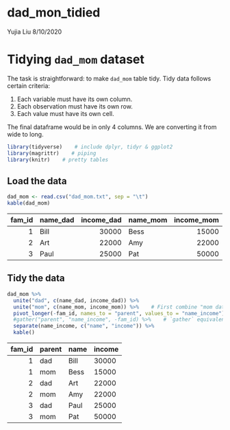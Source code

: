 dad\_mon\_tidied
================
Yujia Liu
8/10/2020

# Tidying `dad_mom` dataset

The task is straightforward: to make `dad_mom` table tidy. Tidy data
follows certain criteria:

1.  Each variable must have its own column.
2.  Each observation must have its own row.
3.  Each value must have its own cell.

The final dataframe would be in only 4 columns. We are converting it
from wide to long.

``` r
library(tidyverse)    # include dplyr, tidyr & ggplot2
library(magrittr)    # piping
library(knitr)    # pretty tables
```

## Load the data

``` r
dad_mom <- read.csv("dad_mom.txt", sep = "\t")
kable(dad_mom)
```

| fam\_id | name\_dad | income\_dad | name\_mom | income\_mom |
| ------: | :-------- | ----------: | :-------- | ----------: |
|       1 | Bill      |       30000 | Bess      |       15000 |
|       2 | Art       |       22000 | Amy       |       22000 |
|       3 | Paul      |       25000 | Pat       |       50000 |

## Tidy the data

``` r
dad_mom %>%
  unite("dad", c(name_dad, income_dad)) %>%
  unite("mom", c(name_mom, income_mom)) %>%    # First combine "mom data" and "dad data"
  pivot_longer(-fam_id, names_to = "parent", values_to = "name_income") %>%
  #gather("parent", "name_income", -fam_id) %>%    # `gather` equivalent
  separate(name_income, c("name", "income")) %>%
  kable()
```

| fam\_id | parent | name | income |
| ------: | :----- | :--- | :----- |
|       1 | dad    | Bill | 30000  |
|       1 | mom    | Bess | 15000  |
|       2 | dad    | Art  | 22000  |
|       2 | mom    | Amy  | 22000  |
|       3 | dad    | Paul | 25000  |
|       3 | mom    | Pat  | 50000  |
